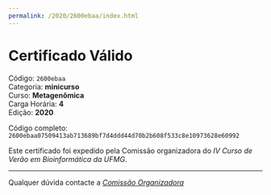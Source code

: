 ```yaml
---
permalink: /2020/2600ebaa/index.html
---
```


# Certificado Válido

Código: `2600ebaa`<br>
Categoria: **minicurso**<br>
Curso: **Metagenômica**<br>
Carga Horária: **4**<br>
Edição: **2020**<br>


Código completo: `2600ebaa07509413ab713689bf7d4ddd44d70b2b608f533c8e10973628e60992`


Este certificado foi expedido pela Comissão organizadora do *IV Curso de Verão em Bioinformática da UFMG*.

----

Qualquer dúvida contacte a [_Comissão Organizadora_](<mailto:cursobioinfoufmg@gmail.com$subject=[Certificados]>)

